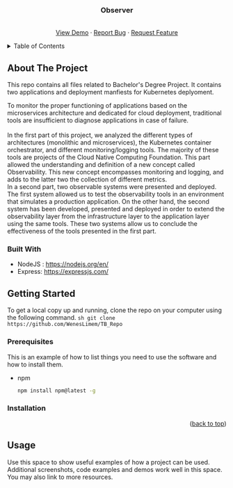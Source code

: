 <div id="top"></div>
<!--
*** Thanks for checking out the Best-README-Template. If you have a suggestion
*** that would make this better, please fork the repo and create a pull request
*** or simply open an issue with the tag "enhancement".
*** Don't forget to give the project a star!
*** Thanks again! Now go create something AMAZING! :D
-->



<!-- PROJECT LOGO -->
<br />
<div align="center">
  <a href="https://github.com/WenesLimem/TB_Repo">  </a>

<h3 align="center">Observer</h3>

  <p align="center">
    <br />
    <a href="https://github.com/WenesLimem/TB_Repo">View Demo</a>
    ·
    <a href="https://github.com/WenesLimem/TB_Repo/issues">Report Bug</a>
    ·
    <a href="https://github.com/WenesLimem/TB_Repo/issues">Request Feature</a>
  </p>
</div>



<!-- TABLE OF CONTENTS -->
<details>
  <summary>Table of Contents</summary>
  <ol>
    <li>
      <a href="#about-the-project">About The Project</a>
      <ul>
        <li><a href="#built-with">Built With</a></li>
      </ul>
    </li>
    <li>
      <a href="#getting-started">Getting Started</a>
      <ul>
        <li><a href="#prerequisites">Prerequisites</a></li>
        <li><a href="#installation">Installation</a></li>
      </ul>
    </li>
    <li><a href="#usage">Usage</a></li>
    <li><a href="#roadmap">Roadmap</a></li>
    <li><a href="#contributing">Contributing</a></li>
    <li><a href="#license">License</a></li>
    <li><a href="#contact">Contact</a></li>
    <li><a href="#acknowledgments">Acknowledgments</a></li>
  </ol>
</details>


<!-- ABOUT THE PROJECT -->
## About The Project
This repo contains all files related to Bachelor's Degree Project. 
It contains two applications and deployment manfiests for Kubernetes deplyoment. 

To monitor the proper functioning of applications based on the microservices architecture and dedicated for cloud deployment, traditional tools  are insufficient to diagnose applications in case of failure.  
</br>
In the first part of this project, we analyzed the different types of architectures (monolithic and microservices), the Kubernetes container orchestrator, and different monitoring/logging tools. The majority of these tools are projects of the Cloud Native Computing Foundation. This part allowed the understanding and definition of a new concept called Observability. This new concept encompasses monitoring and logging, and adds to the latter two the collection of different metrics. </br>
In a second part, two observable systems were presented and deployed. The first system allowed us to test the observability tools in an environment that simulates a production application. On the other hand, the second system has been developed, presented and deployed in order to extend the observability layer from the infrastructure layer to the application layer using the same tools. These two systems allow us to conclude the effectiveness of the tools presented in the first part. 

### Built With
* NodeJS : https://nodejs.org/en/
* Express: https://expressjs.com/
<!-- GETTING STARTED -->
## Getting Started

To get a local copy up and running, clone the repo on your computer using the following command. 
    ```sh
    git clone https://github.com/WenesLimem/TB_Repo
    ```
    

### Prerequisites

This is an example of how to list things you need to use the software and how to install them.
* npm
  ```sh
  npm install npm@latest -g
  ```

### Installation




<p align="right">(<a href="#top">back to top</a>)</p>



<!-- USAGE EXAMPLES -->
## Usage

Use this space to show useful examples of how a project can be used. Additional screenshots, code examples and demos work well in this space. You may also link to more resources.

